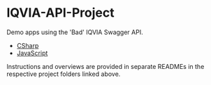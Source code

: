 # IQVIA-API-Project
Demo apps using the 'Bad' IQVIA Swagger API. 

- [CSharp](https://github.com/matthewshim-ms/IQVIA-API-Project/tree/master/CSharp)
- [JavaScript](https://github.com/matthewshim-ms/IQVIA-API-Project/tree/master/Node)

Instructions and overviews are provided in separate READMEs in the respective project folders linked above. 